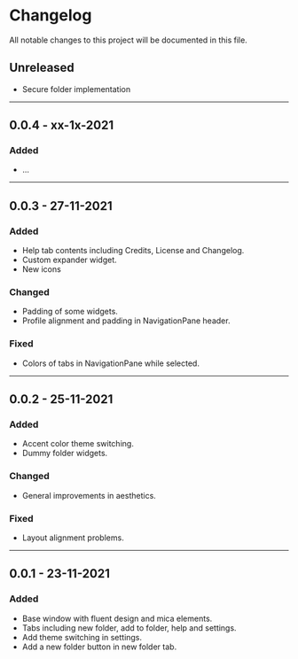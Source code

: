 # Changelog
All notable changes to this project will be documented in this file.

## Unreleased
- Secure folder implementation

---

## 0.0.4 - xx-1x-2021

### Added
- ...

---

## 0.0.3 - 27-11-2021
### Added
- Help tab contents including Credits, License and Changelog.
- Custom expander widget.
- New icons

### Changed
- Padding of some widgets.
- Profile alignment and padding in NavigationPane header.

### Fixed
- Colors of tabs in NavigationPane while selected.

---

## 0.0.2 - 25-11-2021
### Added
- Accent color theme switching.
- Dummy folder widgets.
### Changed
- General improvements in aesthetics.

### Fixed
- Layout alignment problems.

---

## 0.0.1 - 23-11-2021
### Added
- Base window with fluent design and mica elements.
- Tabs including new folder, add to folder, help and settings.
- Add theme switching in settings.
- Add a new folder button in new folder tab.
